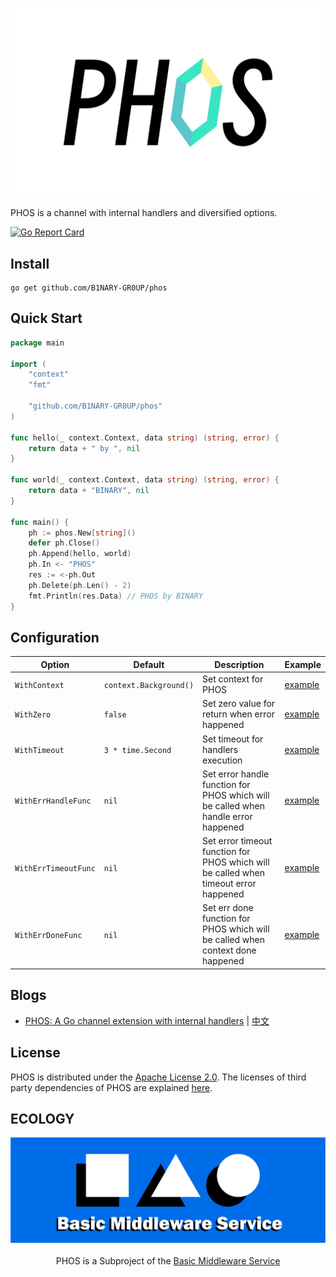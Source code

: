 ![PHOS](images/PHOS.png)

PHOS is a channel with internal handlers and diversified options.

[![Go Report Card](https://goreportcard.com/badge/github.com/B1NARY-GR0UP/phos)](https://goreportcard.com/report/github.com/B1NARY-GR0UP/phos)

## Install

```shell
go get github.com/B1NARY-GR0UP/phos
```

## Quick Start

```go
package main

import (
	"context"
	"fmt"

	"github.com/B1NARY-GR0UP/phos"
)

func hello(_ context.Context, data string) (string, error) {
	return data + " by ", nil
}

func world(_ context.Context, data string) (string, error) {
	return data + "BINARY", nil
}

func main() {
	ph := phos.New[string]()
	defer ph.Close()
	ph.Append(hello, world)
	ph.In <- "PHOS"
	res := <-ph.Out
	ph.Delete(ph.Len() - 2)
	fmt.Println(res.Data) // PHOS by BINARY
}
```

## Configuration

| Option               | Default                | Description                                                                          | Example                 |
|----------------------|------------------------|--------------------------------------------------------------------------------------|-------------------------|
| `WithContext`        | `context.Background()` | Set context for PHOS                                                                 | [example](phos_test.go) |
| `WithZero`           | `false`                | Set zero value for return when error happened                                        | [example](phos_test.go) |
| `WithTimeout`        | `3 * time.Second`      | Set timeout for handlers execution                                                   | [example](phos_test.go) |
| `WithErrHandleFunc`  | `nil`                  | Set error handle function for PHOS which will be called when handle error happened   | [example](phos_test.go) |
| `WithErrTimeoutFunc` | `nil`                  | Set error timeout function for PHOS which will be called when timeout error happened | [example](phos_test.go) |
| `WithErrDoneFunc`    | `nil`                  | Set err done function for PHOS which will be called when context done happened       | [example](phos_test.go) |

## Blogs

- [PHOS: A Go channel extension with internal handlers](https://dev.to/justlorain/phos-a-go-channel-extension-with-internal-handlers-4lad) | [中文](https://juejin.cn/post/7216236114981584953)

## License

PHOS is distributed under the [Apache License 2.0](./LICENSE). The licenses of third party dependencies of PHOS are explained [here](./licenses).

## ECOLOGY

<p align="center">
<img src="https://github.com/justlorain/justlorain/blob/main/images/BMS.png" alt="BMS"/>
<br/><br/>
PHOS is a Subproject of the <a href="https://github.com/B1NARY-GR0UP">Basic Middleware Service</a>
</p>